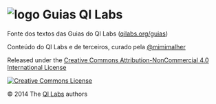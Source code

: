 # ![logo](http://qilabs.org/static/images/logoBB-circle-small.png) Guias QI Labs

Fonte dos textos das Guias do QI Labs ([qilabs.org/guias](http://qilabs.org/guias))

Conteúdo do QI Labs e de terceiros, curado pela [@mimimalher](http://qilabs.org/@michelle)

Released under the [Creative Commons Attribution-NonCommercial 4.0 International License](https://i.creativecommons.org/l/by-nc/4.0/88x31.png)

[![Creative Commons License](https://i.creativecommons.org/l/by-nc/4.0/88x31.png)](http://creativecommons.org/licenses/by-nc/4.0/)

© 2014 The [QI Labs](https://github.com/QI-Labs) authors